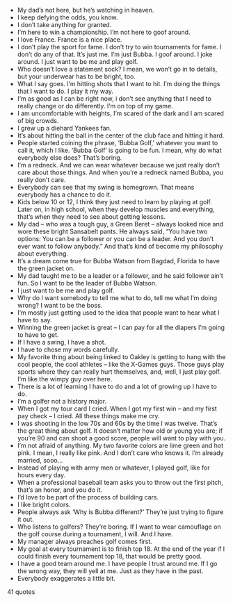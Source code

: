  - My dad’s not here, but he’s watching in heaven.
 - I keep defying the odds, you know.
 - I don’t take anything for granted.
 - I’m here to win a championship. I’m not here to goof around.
 - I love France. France is a nice place.
 - I don’t play the sport for fame. I don’t try to win tournaments for fame. I don’t do any of that. It’s just me. I’m just Bubba. I goof around. I joke around. I just want to be me and play golf.
 - Who doesn’t love a statement sock? I mean, we won’t go in to details, but your underwear has to be bright, too.
 - What I say goes. I’m hitting shots that I want to hit. I’m doing the things that I want to do. I play it my way.
 - I’m as good as I can be right now, i don’t see anything that I need to really change or do differently. I’m on top of my game.
 - I am uncomfortable with heights, I’m scared of the dark and I am scared of big crowds.
 - I grew up a diehard Yankees fan.
 - It’s about hitting the ball in the center of the club face and hitting it hard.
 - People started coining the phrase, ‘Bubba Golf,’ whatever you want to call it, which I like. ‘Bubba Golf’ is going to be fun. I mean, why do what everybody else does? That’s boring.
 - I’m a redneck. And we can wear whatever because we just really don’t care about those things. And when you’re a redneck named Bubba, you really don’t care.
 - Everybody can see that my swing is homegrown. That means everybody has a chance to do it.
 - Kids below 10 or 12, I think they just need to learn by playing at golf. Later on, in high school, when they develop muscles and everything, that’s when they need to see about getting lessons.
 - My dad – who was a tough guy, a Green Beret – always looked nice and wore these bright Sansabelt pants. He always said, “You have two options: You can be a follower or you can be a leader. And you don’t ever want to follow anybody.” And that’s kind of become my philosophy about everything.
 - It’s a dream come true for Bubba Watson from Bagdad, Florida to have the green jacket on.
 - My dad taught me to be a leader or a follower, and he said follower ain’t fun. So I want to be the leader of Bubba Watson.
 - I just want to be me and play golf.
 - Why do I want somebody to tell me what to do, tell me what I’m doing wrong? I want to be the boss.
 - I’m mostly just getting used to the idea that people want to hear what I have to say.
 - Winning the green jacket is great – I can pay for all the diapers I’m going to have to get.
 - If I have a swing, I have a shot.
 - I have to chose my words carefully.
 - My favorite thing about being linked to Oakley is getting to hang with the cool people, the cool athletes – like the X-Games guys. Those guys play sports where they can really hurt themselves, and, well, I just play golf. I’m like the wimpy guy over here.
 - There is a lot of learning I have to do and a lot of growing up I have to do.
 - I’m a golfer not a history major.
 - When I got my tour card I cried. When I got my first win – and my first pay check – I cried. All these things make me cry.
 - I was shooting in the low 70s and 60s by the time I was twelve. That’s the great thing about golf. It doesn’t matter how old or young you are; if you’re 90 and can shoot a good score, people will want to play with you.
 - I’m not afraid of anything. My two favorite colors are lime green and hot pink. I mean, I really like pink. And I don’t care who knows it. I’m already married, sooo...
 - Instead of playing with army men or whatever, I played golf, like for hours every day.
 - When a professional baseball team asks you to throw out the first pitch, that’s an honor, and you do it.
 - I’d love to be part of the process of building cars.
 - I like bright colors.
 - People always ask ‘Why is Bubba different?’ They’re just trying to figure it out.
 - Who listens to golfers? They’re boring. If I want to wear camouflage on the golf course during a tournament, I will. And I have.
 - My manager always preaches golf comes first.
 - My goal at every tournament is to finish top 18. At the end of the year if I could finish every tournament top 18, that would be pretty good.
 - I have a good team around me. I have people I trust around me. If I go the wrong way, they will yell at me. Just as they have in the past.
 - Everybody exaggerates a little bit.

41 quotes